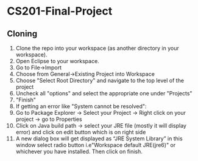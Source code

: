 # CS201-Final-Project

## Cloning
1. Clone the repo into your workspace (as another directory in your workspace).
2. Open Eclipse to your workspace.
3. Go to File->Import
4. Choose from General->Existing Project into Workspace
5. Choose "Select Root Directory" and navigate to the top level of the project
6. Uncheck all "options" and select the appropriate one under "Projects"
7. "Finish"
8. If getting an error like "System cannot be resolved":
9. Go to Package Explorer -> Select your Project -> Right click on your project -> go to Properties
10. Click on Java build path -> select your JRE file (mostly it will display error) and click on edit button which is on right side
11. A new dialog box will get displayed as “JRE System Library” in this window select radio button i.e"Workspace default JRE(jre6)" or whichever you have installed. Then click on finish.